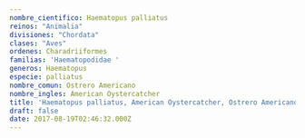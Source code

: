 ```yaml
---
nombre_cientifico: Haematopus palliatus
reinos: "Animalia"
divisiones: "Chordata"
clases: "Aves"
ordenes: Charadriiformes
familias: 'Haematopodidae '
generos: Haematopus
especie: palliatus
nombre_comun: Ostrero Americano
nombre_ingles: American Oystercatcher
title: 'Haematopus palliatus, American Oystercatcher, Ostrero Americano'
draft: false
date: 2017-08-19T02:46:32.000Z
---
```


